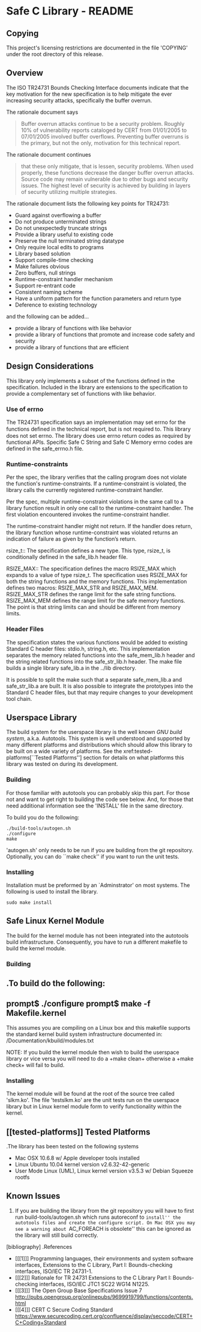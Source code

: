 Safe C Library - README
=======================

Copying
-------
This project's licensing restrictions are documented in the file 'COPYING'
under the root directory of this release.

Overview
--------
The ISO TR24731 Bounds Checking Interface documents indicate that the key
motivation for the new specification is to help mitigate the ever increasing
security attacks, specifically the buffer overrun.

The rationale document says

> Buffer overrun attacks continue to be a security
problem. Roughly 10% of vulnerability reports cataloged by CERT from
01/01/2005 to 07/01/2005 involved buffer overflows. Preventing buffer overruns
is the primary, but not the only, motivation for this technical report.

The rationale document continues

> that these only mitigate, that is lessen,
security problems. When used properly, these functions decrease the danger
buffer overrun attacks. Source code may remain vulnerable due to other bugs
and security issues. The highest level of security is achieved by building in
layers of security utilizing multiple strategies.

The rationale document lists the following key points for TR24731:
- Guard against overflowing a buffer
- Do not produce unterminated strings
- Do not unexpectedly truncate strings
- Provide a library useful to existing code
- Preserve the null terminated string datatype
- Only require local edits to programs
- Library based solution
- Support compile-time checking
- Make failures obvious
- Zero buffers, null strings
- Runtime-constraint handler mechanism
- Support re-entrant code
- Consistent naming scheme
- Have a uniform pattern for the function parameters and return type
- Deference to existing technology

and the following can be added...

- provide a library of functions with like behavior
- provide a library of functions that promote and increase code safety and
  security
- provide a library of functions that are efficient


Design Considerations
---------------------
This library only implements a subset of the functions defined in the
specification.  Included in the library are extensions to the specification to
provide a complementary set of functions with like behavior.


### Use of errno

The TR24731 specification says an implementation may set errno for the
functions deﬁned in the technical report, but is not required to.  This
library does not set errno.  The library does use errno return codes as
required by functional APIs.  Specific Safe C String and Safe C Memory errno
codes are defined in the safe_errno.h file.


### Runtime-constraints

Per the spec, the library verifies that the calling program does not violate
the function's runtime-constraints. If a runtime-constraint is violated, the
library calls the currently registered runtime-constraint handler.

Per the spec, multiple runtime-constraint violations in the same call to a
library function result in only one call to the runtime-constraint handler.
The first violation encountered invokes the runtime-constraint handler.

The runtime-constraint handler might not return. If the handler does return,
the library function whose runtime-constraint was violated returns an
indication of failure as given by the function’s return.

rsize_t::
	The specification defines a new type.  This type, rsize_t, is
	conditionally defined in the safe_lib.h header file.

RSIZE_MAX::
	The specification defines the macro RSIZE_MAX which expands to a value
	of type rsize_t. The specification uses RSIZE_MAX for both the string
	functions and the memory functions. This implementation defines two
	macros: RSIZE_MAX_STR and RSIZE_MAX_MEM.  RSIZE_MAX_STR defines the
	range limit for the safe string functions.  RSIZE_MAX_MEM defines the
	range limit for the safe memory functions.  The point is that string
	limits can and should be different from memory limits.


### Header Files

The specification states the various functions would be added to existing
Standard C header files: stdio.h, string.h, etc.  This implementation
separates the memory related functions into the safe_mem_lib.h header and the
string related functions into the safe_str_lib.h header.  The make file builds
a single library safe_lib.a in the ../lib directory.

It is possible to split the make such that a separate safe_mem_lib.a and
safe_str_lib.a are built.  It is also possible to integrate the prototypes
into the Standard C header files, but that may require changes to your
development tool chain.


Userspace Library
-----------------
The build system for the userspace library is the well known *GNU build
system*, a.k.a. Autotools. This system is well understood and supported
by many different platforms and distributions which should allow this
library to be built on a wide variety of platforms. See the
xref:tested-platforms[``Tested Platforms''] section for details on what
platforms this library was tested on during its development.


### Building

For those familiar with autotools you can probably skip this part. For those
not and want to get right to building the code see below. And, for those that
need additional information see the 'INSTALL' file in the same directory.

To build you do the following:

```shell
./build-tools/autogen.sh
./configure
make
```

'autogen.sh' only needs to be run if you are building from the git
repository. Optionally, you can do ``make check'' if you want to run the unit
tests.


### Installing

Installation must be preformed by an `Adminstrator' on most systems. The
following is used to install the library.

```shell
sudo make install
```


Safe Linux Kernel Module
------------------------
The build for the kernel module has not been integrated into the autotools
build infrastructure. Consequently, you have to run a different makefile to
build the kernel module.


### Building

.To build do the following:
----
prompt$ ./configure
prompt$ make -f Makefile.kernel
----

This assumes you are compiling on a Linux box and this makefile supports the
standard kernel build system infrastructure documented in:
<linux-kernel-src-tree>/Documentation/kbuild/modules.txt

NOTE: If you build the kernel module then wish to build the userspace library
      or vice versa you will need to do a +make clean+ otherwise a +make check+
      will fail to build.


### Installing

The kernel module will be found at the root of the source tree called
'slkm.ko'. The file 'testslkm.ko' are the unit tests run on the userspace
library but in Linux kernel module form to verify functionality within the
kernel.


[[tested-platforms]]
Tested Platforms
----------------
.The library has been tested on the following systems
- Mac OSX 10.6.8 w/ Apple developer tools installed
- Linux Ubuntu 10.04 kernel version v2.6.32-42-generic
- User Mode Linux (UML), Linux kernel version v3.5.3 w/ Debian Squeeze rootfs


Known Issues
------------
1. If you are building the library from the git repository you will have to
   first run build-tools/autogen.sh which runs autoreconf to ``install'' the
   autotools files and create the configure script. On Mac OSX you may see a
   warning about ``AC_FOREACH is obsolete'' this can be ignored as the library
   will still build correctly.


[bibliography]
.References
- [[[1]]] Programming languages, their environments and system software
          interfaces, Extensions to the C Library, Part I: Bounds-checking
          interfaces, ISO/IEC TR 24731-1.
- [[[2]]] Rationale for TR 24731 Extensions to the C Library Part I:
          Bounds-checking interfaces, ISO/IEC JTC1 SC22 WG14 N1225.
- [[[3]]] The Open Group Base Specifications Issue 7
          http://pubs.opengroup.org/onlinepubs/9699919799/functions/contents.html
- [[[4]]] CERT C Secure Coding Standard
          https://www.securecoding.cert.org/confluence/display/seccode/CERT+C+Coding+Standard
